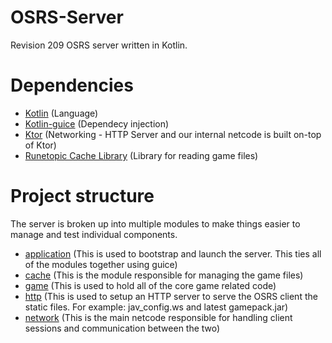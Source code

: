 # OSRS-Server

Revision 209 OSRS server written in Kotlin.

# Dependencies
- [Kotlin](https://kotlinlang.org/docs/home.html) (Language)
- [Kotlin-guice](https://github.com/misfitlabsdev/kotlin-guice) (Dependecy injection)
- [Ktor](https://ktor.io/) (Networking - HTTP Server and our internal netcode is built on-top of Ktor)
- [Runetopic Cache Library](https://github.com/runetopic/cache-lib) (Library for reading game files)

# Project structure

The server is broken up into multiple modules to make things easier to manage and test individual components.

- [application](/application) (This is used to bootstrap and launch the server. This ties all of the modules together using guice)
- [cache](/cache) (This is the module responsible for managing the game files)
- [game](/game) (This is used to hold all of the core game related code)
- [http](/http) (This is used to setup an HTTP server to serve the OSRS client the static files. For example: jav_config.ws and latest gamepack.jar)
- [network](/network) (This is the main netcode responsible for handling client sessions and communication between the two)
